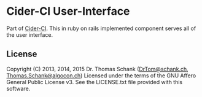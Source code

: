 Cider-CI User-Interface
=======================

Part of [Cider-CI](https://github.com/cider-ci/cider-ci). This in ruby on rails
implemented component serves all of the user interface.


## License

Copyright (C) 2013, 2014, 2015 Dr. Thomas Schank  (DrTom@schank.ch, Thomas.Schank@algocon.ch)
Licensed under the terms of the GNU Affero General Public License v3.
See the LICENSE.txt file provided with this software.
